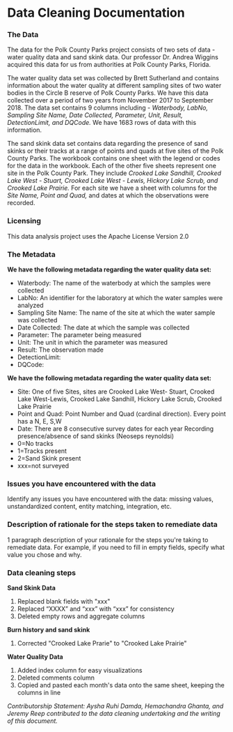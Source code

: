 # Data Cleaning Documentation

### The Data
The data for the Polk County Parks project consists of two sets of data - water quality data and sand skink data. Our professor Dr. Andrea Wiggins acquired this data for us from authorities at Polk County Parks, Florida. 

The water quality data set was collected by Brett Sutherland and contains information about the water quality at different sampling sites of two water bodies in the Circle B reserve of Polk County Parks. We have this data collected over a period of two years from November 2017 to September 2018. The data set contains 9 columns including - _Waterbody, LabNo, Sampling Site Name, Date Collected, Parameter, Unit, Result, DetectionLimit, and DQCode._ We have 1683 rows of data with this information.

The sand skink data set contains data regarding the presence of sand skinks or their tracks at a range of points and quads at five sites of the Polk County Parks. The workbook contains one sheet with the legend or codes for the data in the workbook. Each of the other five sheets represent one site in the Polk County Park. They include _Crooked Lake Sandhill, Crooked Lake West - Stuart, Crooked Lake West - Lewis, Hickory Lake Scrub, and Crooked Lake Prairie._ For each site we have a sheet with columns for the _Site Name, Point and Quad,_ and dates at which the observations were recorded. 

### Licensing
This data analysis project uses the Apache License Version 2.0

### The Metadata
**We have the following metadata regarding the water quality data set:**
* Waterbody: The name of the waterbody at which the samples were collected
* LabNo: An identifier for the laboratory at which the water samples were analyzed
* Sampling Site Name: The name of the site at which the water sample was collected
* Date Collected: The date at which the sample was collected
* Parameter: The parameter being measured
* Unit: The unit in which the parameter was measured
* Result: The observation made
* DetectionLimit:
* DQCode:

**We have the following metadata regarding the water quality data set:**
* Site: One of five Sites, sites are Crooked Lake West- Stuart, Crooked Lake West-Lewis, Crooked Lake Sandhill, Hickory Lake Scrub, Crooked Lake Prairie
* Point and Quad: Point Number and Quad (cardinal direction). Every point has a N, E, S,W
* Date: There are 8 consecutive survey dates for each year
Recording presence/absence of sand skinks (Neoseps reynoldsi) 
* 0=No tracks
* 1=Tracks present
* 2=Sand Skink present
* xxx=not surveyed

### Issues you have encountered with the data
Identify any issues you have encountered with the data: missing values, unstandardized content, entity matching, integration, etc.

### Description of rationale for the steps taken to remediate data
1 paragraph description of your rationale for the steps you're taking to remediate data. For example, if you need to fill in empty fields, specify what value you chose and why.

### Data cleaning steps
**Sand Skink Data**
1. Replaced blank fields with "xxx"
2. Replaced “XXXX” and “xxx” with “xxx” for consistency
3. Deleted empty rows and aggregate columns

**Burn history and sand skink**
1. Corrected "Crooked Lake Prarie" to "Crooked Lake Prairie"

**Water Quality Data**
1. Added index column for easy visualizations
2. Deleted comments column 
3. Copied and pasted each month's data onto the same sheet, keeping the columns in line

_Contributorship Statement: Aysha Ruhi Damda, Hemachandra Ghanta, and Jeremy Reep contributed to the data cleaning undertaking and the writing of this document._

